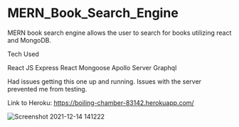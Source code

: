 # MERN_Book_Search_Engine

MERN book search engine allows the user to search for books utilizing react and MongoDB. 

Tech Used

React
JS
Express
React
Mongoose
Apollo Server
Graphql

Had issues getting this one up and running. Issues with the server prevented me from testing. 

Link to Heroku: https://boiling-chamber-83142.herokuapp.com/

![Screenshot 2021-12-14 141222](https://user-images.githubusercontent.com/89872694/146072343-c16e69d8-0ed4-42fe-9ca0-1ca173406856.jpg)
